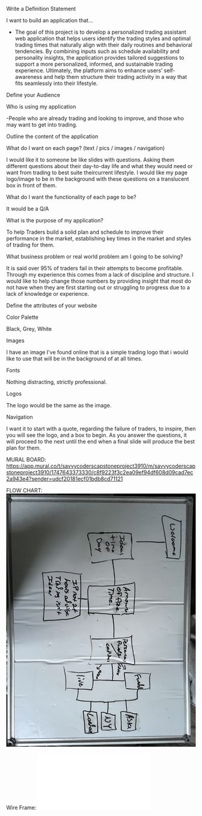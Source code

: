 Write a Definition Statement

I want to build an application that...

- The goal of this project is to develop a personalized trading assistant web application that helps users identify the trading styles and optimal trading times that naturally align with their daily routines and behavioral tendencies. By combining inputs such as schedule availability and personality insights, the application provides tailored suggestions to support a more personalized, informed, and sustainable trading experience. Ultimately, the platform aims to enhance users’ self-awareness and help them structure their trading activity in a way that fits seamlessly into their lifestyle.

Define your Audience

Who is using my application

-People who are already trading and looking to improve, and those who may want to get into trading.

Outline the content of the application

What do I want on each page? (text / pics / images / navigation)

I would like it to someone be like slides with questions. Asking them different questions about their day-to-day life and what they would need or want from trading to best suite theircurrent lifestyle. I would like my page logo/image to be in the background with these questions on a translucent box in front of them.

What do I want the functionality of each page to be?

It would be a Q/A

What is the purpose of my application?

To help Traders build a solid plan and schedule to improve their performance in the market, establishing key times in the market and styles of trading for them.

What business problem or real world problem am I going to be solving?

It is said over 95% of traders fail in their attempts to become profitable. Through my experience this comes from a lack of discipline and structure. I would like to help change those numbers by providing insight that most do not have when they are first starting out or struggling to progress due to a lack of knowledge or experience.

Define the attributes of your website

Color Palette

Black, Grey, White

Images

I have an image I've found online that is a simple trading logo that i would like to use that will be in the background of at all times.

Fonts

Nothing distracting, strictly professional.

Logos

The logo would be the same as the image.

Navigation

I want it to start with a quote, regarding the failure of traders, to inspire, then you will see the logo, and a box to begin. As you answer the questions, it will proceed to the next until the end when a final slide will produce the best plan for them.

MURAL BOARD:
https://app.mural.co/t/savvycoderscapstoneproject3910/m/savvycoderscapstoneproject3910/1747643373330/c8f9223f3c2ea09ef94df608d09cad7ec2a943e4?sender=udcf20181ecf01bdb8cd71121

FLOW CHART:
![alt text](<Capstone Flow Chart-2.jpeg>)


Wire Frame:
![alt text](Wireframe.pdf)

